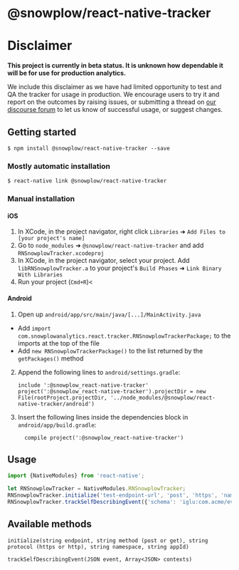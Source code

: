
# @snowplow/react-native-tracker

# Disclaimer

**This project is currently in beta status. It is unknown how dependable it will be for use for production analytics.**

We include this disclaimer as we have had limited opportunity to test and QA the tracker for usage in production. We encourage users to try it and report on the outcomes by raising issues, or submitting a thread on [our discourse forum](https://discourse.snowplowanalytics.com/) to let us know of successful usage, or suggest changes.

## Getting started

`$ npm install @snowplow/react-native-tracker --save`

### Mostly automatic installation

`$ react-native link @snowplow/react-native-tracker`

### Manual installation

#### iOS

1. In XCode, in the project navigator, right click `Libraries` ➜ `Add Files to [your project's name]`
2. Go to `node_modules` ➜ `@snowplow/react-native-tracker` and add `RNSnowplowTracker.xcodeproj`
3. In XCode, in the project navigator, select your project. Add `libRNSnowplowTracker.a` to your project's `Build Phases` ➜ `Link Binary With Libraries`
4. Run your project (`Cmd+R`)<

#### Android

1. Open up `android/app/src/main/java/[...]/MainActivity.java`
  - Add `import com.snowplowanalytics.react.tracker.RNSnowplowTrackerPackage;` to the imports at the top of the file
  - Add `new RNSnowplowTrackerPackage()` to the list returned by the `getPackages()` method
2. Append the following lines to `android/settings.gradle`:
  	```
    include ':@snowplow_react-native-tracker'
    project(':@snowplow_react-native-tracker').projectDir = new File(rootProject.projectDir, '../node_modules/@snowplow/react-native-tracker/android')
  	```
3. Insert the following lines inside the dependencies block in `android/app/build.gradle`:
  	```
      compile project(':@snowplow_react-native-tracker')
  	```

## Usage
```javascript
import {NativeModules} from 'react-native';

let RNSnowplowTracker = NativeModules.RNSnowplowTracker;
RNSnowplowTracker.initialize('test-endpoint-url', 'post', 'https', 'namespace', 'app-id');
RNSnowplowTracker.trackSelfDescribingEvent({'schema': 'iglu:com.acme/event/jsonschema/1-0-0', 'data': {'message': 'hello world'}}, []);
```

## Available methods

`initialize(string endpoint, string method (post or get), string protocol (https or http), string namespace, string appId)`

`trackSelfDescribingEvent(JSON event, Array<JSON> contexts)`
